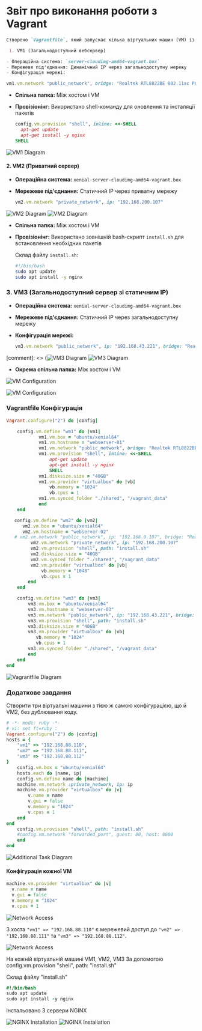 

# Звіт про виконання роботи з Vagrant


```markdown
Створено `Vagrantfile`, який запускає кілька віртуальних машин (VM) із наступними вимогами:

 1. VM1 (Загальнодоступний вебсервер)

- Операційна система: `server-cloudimg-amd64-vagrant.box`
- Мережеве під'єднання: Динамічний IP через загальнодоступну мережу
- Конфігурація мережі:
```
  ```ruby
  vm1.vm.network "public_network", bridge: "Realtek RTL8822BE 802.11ac PCIe Adapter"
  ```

- **Спільна папка:** Між хостом і VM
- **Провізіонінг:** Використано shell-команду для оновлення та інсталяції пакетів

  ```ruby
  config.vm.provision "shell", inline: <<-SHELL
    apt-get update
    apt-get install -y nginx
  SHELL
  ```

![VM1 Diagram](Report/Aspose.Words.d0cf3626-b7ca-4290-aade-0ca94301f1af.001.png)

#### 2. VM2 (Приватний сервер)

- **Операційна система:** `xenial-server-cloudimg-amd64-vagrant.box`
- **Мережеве під'єднання:** Статичний IP через приватну мережу

  ```ruby
  vm2.vm.network "private_network", ip: "192.168.200.107"
  ```
![VM2 Diagram](Report/Aspose.Words.d0cf3626-b7ca-4290-aade-0ca94301f1af.002.png)
![VM2 Diagram](Report/Aspose.Words.d0cf3626-b7ca-4290-aade-0ca94301f1af.003.png)


- **Спільна папка:** Між хостом і VM
- **Провізіонінг:** Використано зовнішній bash-скрипт `install.sh` для встановлення необхідних пакетів

  Склад файлу `install.sh`:

  ```bash
  #!/bin/bash
  sudo apt update
  sudo apt install -y nginx
  ```




### 3. VM3 (Загальнодоступний сервер зі статичним IP)

- **Операційна система:** `xenial-server-cloudimg-amd64-vagrant.box`
- **Мережеве під'єднання:** Статичний IP через загальнодоступну мережу
- **Конфігурація мережі:**

  ```ruby
  vm3.vm.network "public_network", ip: "192.168.43.221", bridge: "Realtek RTL8822BE 802.11ac PCIe Adapter"
  ```
[comment]: <> (![VM3 Diagram](Aspose.Words.d0cf3626-b7ca-4290-aade-0ca94301f1af.004.png)
![VM3 Diagram](Report/Aspose.Words.d0cf3626-b7ca-4290-aade-0ca94301f1af.005.png)



- **Окрема спільна папка:** Між хостом і VM

![VM Configuration](Report/Aspose.Words.d0cf3626-b7ca-4290-aade-0ca94301f1af.006.png)

![VM Configuration](Report/Aspose.Words.d0cf3626-b7ca-4290-aade-0ca94301f1af.007.png)


### Vagrantfile Конфігурація

```ruby
Vagrant.configure("2") do |config|

    config.vm.define "wm1" do |vm1|
            vm1.vm.box = "ubuntu/xenial64"
            vm1.vm.hostname = "webserver-01"
            vm1.vm.network "public_network", bridge: "Realtek RTL8822BE 802.11ac PCIe Adapter"
            vm1.vm.provision "shell", inline: <<-SHELL
                apt-get update
                apt-get install -y nginx
                SHELL
            vm1.disksize.size = "40GB"
            vm1.vm.provider "virtualbox" do |vb|
                vb.memory = "1024"
                vb.cpus = 1
            vm1.vm.synced_folder "./shared", "/vagrant_data"
            end
    end

   config.vm.define "wm2" do |vm2|
      vm2.vm.box = "ubuntu/xenial64"
      vm2.vm.hostname = "webserver-02"
   # vm2.vm.network "public_network", ip: "192.168.0.107", bridge: "Realtek RTL8822BE 802.11ac PCIe Adapter"
         vm2.vm.network "private_network", ip: "192.168.200.107"
         vm2.vm.provision "shell", path: "install.sh"
         vm2.disksize.size = "40GB"
         vm2.vm.synced_folder "./shared", "/vagrant_data"
         vm2.vm.provider "virtualbox" do |vb|
             vb.memory = "1048"
             vb.cpus = 1
        end
    end

    config.vm.define "wm3" do |vm3|
        vm3.vm.box = "ubuntu/xenial64"
        vm3.vm.hostname = "webserver-03"
        vm3.vm.network "public_network", ip: "192.168.43.221", bridge: "Realtek RTL8822BE 802.11ac PCIe Adapter"
        vm3.vm.provision "shell", path: "install.sh"
        vm3.disksize.size = "40GB"
        vm3.vm.provider "virtualbox" do |vb|
           vb.memory = "1024"
           vb.cpus = 1
        vm3.vm.synced_folder "./shared", "/vagrant_data"
        end
    end
end
```

![Vagrantfile Diagram](Report/Aspose.Words.d0cf3626-b7ca-4290-aade-0ca94301f1af.008.png)

### Додаткове завдання

Створити три віртуальні машини з тією ж самою конфігурацією, що й VM2, без дублювання коду.

```ruby
# -*- mode: ruby -*-
# vi: set ft=ruby :
Vagrant.configure("2") do |config|
hosts = {
    "vm1" => "192.168.88.110",
    "vm2" => "192.168.88.111",
    "vm3" => "192.168.88.112"
}
    config.vm.box = "ubuntu/xenial64"
    hosts.each do |name, ip|
    config.vm.define name do |machine|
    machine.vm.network :private_network, ip: ip
    machine.vm.provider "virtualbox" do |v|
        v.name = name
        v.gui = false
        v.memory = "1024"
        v.cpus = 1
    end
end
    config.vm.provision "shell", path: "install.sh"
    #config.vm.network "forwarded_port", guest: 80, host: 8000
    end
end
```

![Additional Task Diagram](Report/Aspose.Words.d0cf3626-b7ca-4290-aade-0ca94301f1af.009.png)

#### Конфігурація кожної VM

```ruby
machine.vm.provider "virtualbox" do |v|
  v.name = name
  v.gui = false
  v.memory = "1024"
  v.cpus = 1
```

![Network Access](Report/Aspose.Words.d0cf3626-b7ca-4290-aade-0ca94301f1af.010.png)


З хоста `"vm1" => "192.168.88.110"` є мережевий доступ до `"vm2" => "192.168.88.111"` та `"vm3" => "192.168.88.112"`.

![Network Access](Report/Aspose.Words.d0cf3626-b7ca-4290-aade-0ca94301f1af.011.png)


На кожній віртуальній машині VM1, VM2, VM3
За допомогою
config.vm.provision "shell", path: "install.sh"

Склад файлу  "install.sh"
```ruby
#!/bin/bash
sudo apt update
sudo apt install -y nginx
```

Інстальовано 3 сервери  NGINX

![NGINX Installation](Report/Aspose.Words.d0cf3626-b7ca-4290-aade-0ca94301f1af.012.png)
![NGINX Installation](Report/Aspose.Words.d0cf3626-b7ca-4290-aade-0ca94301f1af.013.png)
```

